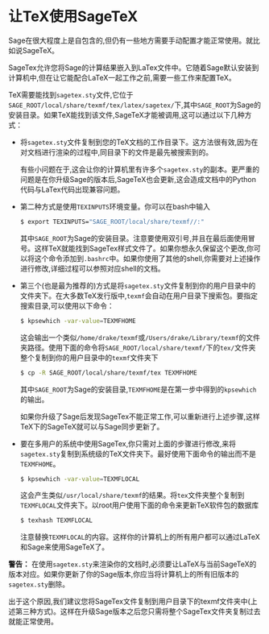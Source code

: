 让TeX使用SageTeX
===

Sage在很大程度上是自包含的,但仍有一些地方需要手动配置才能正常使用。就比如说SageTeX。

SageTex允许您将Sage的计算结果嵌入到LaTex文件中。它随着Sage默认安装到计算机中,但在让它能配合LaTeX一起工作之前,需要一些工作来配置TeX。

TeX需要能找到`sagetex.sty`文件,它位于`SAGE_ROOT/local/share/texmf/tex/latex/sagetex/`下,其中`SAGE_ROOT`为Sage的安装目录。如果TeX能找到该文件,SageTeX才能被调用,这可以通过以下几种方式：
- 将`sagetex.sty`文件复制到您的TeX文档的工作目录下。这方法很有效,因为在对文档进行渲染的过程中,同目录下的文件是最先被搜索到的。
  
    有些小问题在于,这会让你的计算机里有许多个`sagetex.sty`的副本。更严重的问题是在你升级Sage的版本后,SageTeX也会更新,这会造成文档中的Python代码与LaTex代码出现兼容问题。
- 第二种方式是使用`TEXINPUTS`环境变量。你可以在bash中输入
    ```sh
    $ export TEXINPUTS="SAGE_ROOT/local/share/texmf//:"
    ```
    其中`SAGE_ROOT`为Sage的安装目录。注意要使用双引号,并且在最后面使用冒号。这样TeX就能找到SageTex样式文件了。如果你想永久保留这个更改,你可以将这个命令添加到`.bashrc`中。如果你使用了其他的shell,你需要对上述操作进行修改,详细过程可以参照对应shell的文档。
- 第三个(也是最为推荐的)方式是将`sagetex.sty`文件复制到你的用户目录中的文件夹下。在大多数TeX发行版中,`texmf`会自动在用户目录下搜索包。要指定搜索目录,可以使用以下命令：
    ```sh
    $ kpsewhich -var-value=TEXMFHOME
    ```
    这会输出一个类似`/home/drake/texmf`或`/Users/drake/Library/texmf`的文件夹路径。使用下面的命令将`SAGE_ROOT/local/share/texmf/`下的`tex/`文件夹整个复制到你的用户目录中的`texmf`文件夹下
    ```sh
    $ cp -R SAGE_ROOT/local/share/texmf/tex TEXMFHOME
    ```
    其中`SAGE_ROOT`为Sage的安装目录,`TEXMFHOME`是在第一步中得到的`kpsewhich`的输出。

    如果你升级了Sage后发现SageTex不能正常工作,可以重新进行上述步骤,这样TeX下的SageTeX就可以与Sage同步更新了。
- 要在多用户的系统中使用SageTex,你只需对上面的步骤进行修改,来将`sagetex.sty`复制到系统级的TeX文件夹下。最好使用下面命令的输出而不是`TEXMFHOME`。
    ```sh
    $ kpsewhich -var-value=TEXMFLOCAL
    ```
    这会产生类似`/usr/local/share/texmf`的结果。将`tex`文件夹整个复制到`TEXMFLOCAL`文件夹下。以root用户使用下面的命令来更新TeX软件包的数据库
    ```sh
    $ texhash TEXMFLOCAL
    ```
    注意替换`TEXMFLOCAL`的内容。这样你的计算机上的所有用户都可以通过LaTeX和Sage来使用SageTeX了。

**警告：** 在使用`sagetex.sty`来渲染你的文档时,必须要让LaTeX与当前SageTeX的版本对应。如果你更新了你的Sage版本,你应当将计算机上的所有旧版本的`sagetex.sty`删除。

出于这个原因,我们建议您将SageTex文件复制到用户目录下的texmf文件夹中(上述第三种方式)。这样在升级Sage版本之后您只需将整个SageTex文件夹复制过去就能正常使用。